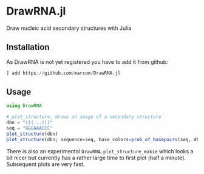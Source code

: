 # DrawRNA.jl
Draw nucleic acid secondary structures with Julia

## Installation

As DrawRNA is not yet registered you have to add it from github:
```julia
] add https://github.com/marcom/DrawRNA.jl
```

## Usage

```julia
using DrawRNA
```

```julia
# plot_structure, draws an image of a secondary structure
dbn = "(((...)))"
seq = "GGGAAACCC"
plot_structure(dbn)
plot_structure(dbn; sequence=seq, base_colors=prob_of_basepairs(seq, dbn))
```

There is also an experimental `DrawRNA.plot_structure_makie` which
looks a bit nicer but currently has a rather large time to first plot
(half a minute). Subsequent plots are very fast.